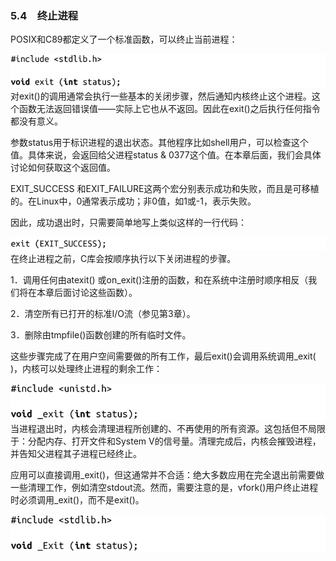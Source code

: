 ### 5.4　终止进程

POSIX和C89都定义了一个标准函数，可以终止当前进程：



![200.png](../images/200.png)
对exit()的调用通常会执行一些基本的关闭步骤，然后通知内核终止这个进程。这个函数无法返回错误值——实际上它也从不返回。因此在exit()之后执行任何指令都没有意义。

参数status用于标识进程的退出状态。其他程序比如shell用户，可以检查这个值。具体来说，会返回给父进程status & 0377这个值。在本章后面，我们会具体讨论如何获取这个返回值。

EXIT_SUCCESS 和EXIT_FAILURE这两个宏分别表示成功和失败，而且是可移植的。在Linux中，0通常表示成功；非0值，如1或-1，表示失败。

因此，成功退出时，只需要简单地写上类似这样的一行代码：



![201.png](../images/201.png)
在终止进程之前，C库会按顺序执行以下关闭进程的步骤。

1．调用任何由atexit() 或on_exit()注册的函数，和在系统中注册时顺序相反（我们将在本章后面讨论这些函数）。

2．清空所有已打开的标准I/O流（参见第3章）。

3．删除由tmpfile()函数创建的所有临时文件。

这些步骤完成了在用户空间需要做的所有工作，最后exit()会调用系统调用_exit( )，内核可以处理终止进程的剩余工作：



![202.png](../images/202.png)
当进程退出时，内核会清理进程所创建的、不再使用的所有资源。这包括但不局限于：分配内存、打开文件和System V的信号量。清理完成后，内核会摧毁进程，并告知父进程其子进程已经终止。

应用可以直接调用_exit()，但这通常并不合适：绝大多数应用在完全退出前需要做一些清理工作，例如清空stdout流。然而，需要注意的是，vfork()用户终止进程时必须调用_exit()，而不是exit()。



![203.png](../images/203.png)

